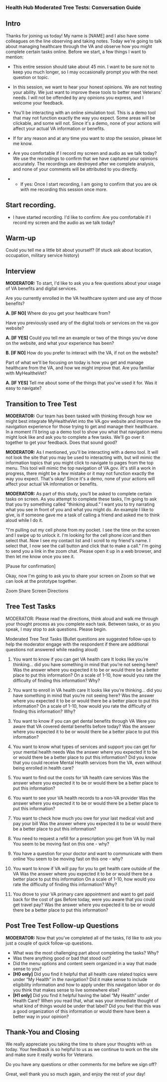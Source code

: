 ### Health Hub Moderated Tree Tests: Conversation Guide

## Intro

Thanks for joining us today! My name is [NAME] and I also have some colleagues on the line observing and taking notes. Today we're going to talk about managing healthcare through the VA and observe how you might complete certain tasks online.
Before we start, a few things I want to mention:

- This entire session should take about 45 min. I want to be sure not to keep you much longer, so I may occasionally prompt you with the next question or topic.

- In this session, we want to hear your honest opinions. We are not testing your ability. We just want to improve these tools to better meet Veterans’ needs. I will not be offended by any opinions you express, and I welcome your feedback.

- You'll be interacting with an online simulation tool. This is a demo tool that may not function exactly the way you expect. Some areas will be clickable, and some will not. Since it's a demo, none of your actions will affect your actual VA information or benefits.

- If for any reason and at any time you want to stop the session, please let me know.

- Are you comfortable if I record my screen and audio as we talk today? We use the recordings to confirm that we have captured your opinions accurately. The recordings are destroyed after we complete analysis, and none of your comments will be attributed to you directly.

- - If yes: Once I start recording, I am going to confirm that you are ok with me recording this session once more.

## Start recording.

- I have started recording. I'd like to confirm: Are you comfortable if I record my screen and the audio as we talk today?

## Warm-up

Could you tell me a little bit about yourself? (If stuck ask about location, occupation, military service history)

## Interview
**MODERATOR:** To start, I'd like to ask you a few questions about your usage of VA benefits and digital services.

Are you currently enrolled in the VA healthcare system and use any of those benefits? 

**A. [IF NO]** Where do you get your healthcare from?

Have you previously used any of the digital tools or services on the va.gov website?

**A. [IF YES]** Could you tell me an example or two of the things you've done on the website, and what your experience has been? 

**B. [IF NO]** How do you prefer to interact with the VA, if not on the website?

Part of what we'll be focusing on today is how you get and manage healthcare from the VA, and how we might improve that. Are you familiar with MyHealtheVet? 

**A. [IF YES]** Tell me about some of the things that you've used it for. Was it easy to navigate?

## Transition to Tree Test
**MODERATOR:** Our team has been tasked with thinking through how we might best integrate MyHealtheVet into the VA.gov website and improve the navigation experience for those trying to get and manage their healthcare. In a moment I'll bring up a demo tool to show you what that navigation menu might look like and ask you to complete a few tasks. We'll go over it together to get your feedback. Does that sound good?

**MODERATOR:** As I mentioned, you'll be interacting with a demo tool. It will not look the site that you may be used to interacting with, but will mimic the information topics that you might click to navigate to pages from the top menu. This tool will mimic the top navigation of VA.gov. iIt's still a work in progress, there might be a few mistake or it may not function exactly the way you expect. That's okay! Since it's a demo, none of your actions will affect your actual VA information or benefits.

**MODERATOR:** As part of this study, you’ll be asked to complete certain tasks on screen. As you attempt to complete these tasks, I’m going to ask that you try something called "thinking aloud.” I want you to try narrating what you see in front of you and what you might do. An example I like to give, is if someone gave me a task of calling a friend and asked me to think aloud while I do it.

"I'm pulling out my cell phone from my pocket. I see the time on the screen and I swipe up to unlock it. I'm looking for the cell phone icon and then select that. Now I see my contact list and I scroll to my friend's name. I select that, I now see the call button and click that to make a call."
I'm going to send you a link in the zoom chat. Please open it up in a web browser, and then let me know once you see it.

[Pause for confirmation]

Okay, now I'm going to ask you to share your screen on Zoom so that we can look at the prototype together.

Zoom Share Screen Directions

## Tree Test Tasks
MODERATOR: Please read the directions, think aloud and walk me through your thought process as you complete each task. Between tasks, or as you speak, I may stop to ask questions. Please begin.
 
Moderated Tree Test Tasks
(Bullet questions are suggested follow-ups to help the moderator engage with the respondent if there are additional questions not answered while reading aloud)
 
1. You want to know if you can get VA health care
It looks like you’re thinking… did you have something in mind that you’re not seeing here?
Was the answer where you expected it to be or would there be a better place to put this information?
On a scale of 1-10, how would you rate the difficulty of finding this information? Why?

2. You want to enroll in VA health care
It looks like you’re thinking… did you have something in mind that you’re not seeing here?
Was the answer where you expected it to be or would there be a better place to put this information?
On a scale of 1-10, how would you rate the difficulty of finding this information? Why?

3. You want to know if you can get dental benefits through VA
Were you aware that VA covered dental benefits before today?
Was the answer where you expected it to be or would there be a better place to put this information?

4. You want to know what types of services and support you can get for your mental health needs
Was the answer where you expected it to be or would there be a better place to put this information?
Did you know that you could receive Mental Health services from the VA, even without being enrolled in health care?

5. You want to find out the costs for VA health care services
Was the answer where you expected it to be or would there be a better place to put this information?

6. You want to see your VA health records to a non-VA provider
Was the answer where you expected it to be or would there be a better place to put this information?

7. You want to check how much you owe for your last medical visit and pay your bill
Was the answer where you expected it to be or would there be a better place to put this information?

8. You need to request a refill for a prescription you get from VA by mail
You seem to be moving fast on this one - why?

9. You have a question for your doctor and want to communicate with them online
You seem to be moving fast on this one - why?

10. You want to know if VA will pay for you to get health care outside of the VA
Was the answer where you expected it to be or would there be a better place to put this information
On a scale of 1-10, how would you rate the difficulty of finding this information? Why?

11. You drove to your VA primary care appointment and want to get paid back for the cost of gas
Before today, were you aware that you could get travel pay?
Was the answer where you expected it to be or would there be a better place to put this information?


## Post Tree Test Follow-up Questions
**MODERATOR:** Now that you’ve completed all of the tasks, I’d like to ask you just a couple of quick follow-up questions. 

- What was the most challenging part about completing the tasks? Why?
- Was there anything good or bad that stood out?
- Did the menu options and content seem organized in a way that made sense to you?
- **[H0 only]** Did you find it helpful that all health care related topics were under “My Health” in the navigation? Did it make sense to include eligibility information and how to apply under this navigation labor or do you think that makes sense to live somewhere else?
- **[H1 only]** Did you find it helpful having the label “My Health” under Health Care? When you read that, what was your immediate thought of what kind of things would be under that label? Did you feel that this was a good organization of this information or would there have been a better way in your opinion? 

## Thank-You and Closing
We really appreciate you taking the time to share your thoughts with us today. Your feedback is so helpful to us as we continue to work on the site and make sure it really works for Veterans.

Do you have any questions or other comments for me before we sign off?

Great, well thank you so much again, and enjoy the rest of your day!
